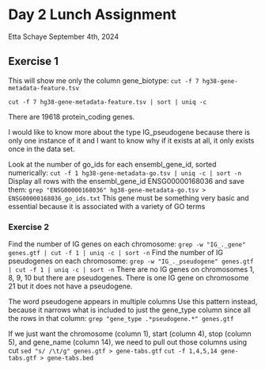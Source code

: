 # Day 2 Lunch Assignment
Etta Schaye
September 4th, 2024

## Exercise 1 
This will show me only the column gene_biotype: ```cut -f 7 hg38-gene-metadata-feature.tsv``` 

```cut -f 7 hg38-gene-metadata-feature.tsv | sort | uniq -c```

There are 19618 protein_coding genes. <br>

I would like to know more about the type IG_pseudogene because there is only one instance of it and I want to know why if it exists at all, it only exists once in the data set.

Look at the number of go_ids for each ensembl_gene_id, sorted numerically: ``` cut -f 1 hg38-gene-metadata-go.tsv | uniq -c | sort -n ```
Display all rows with the ensembl_gene_id ENSG00000168036 and save them: ```grep "ENSG00000168036" hg38-gene-metadata-go.tsv > ENSG00000168036_go_ids.txt```
This gene must be something very basic and essential because it is associated with a variety of GO terms

### Exercise 2
Find the number of IG genes on each chromosome:
```grep -w "IG_._gene" genes.gtf | cut -f 1 | uniq -c | sort -n```
Find the number of IG pseudogenes on each chromosome:
```grep -w "IG_._pseudogene" genes.gtf | cut -f 1 | uniq -c | sort -n```
There are no IG genes on chromosomes 1, 8, 9, 10 but there are pseudogenes. There is one IG gene on chromosome 21 but it does not have a pseudogene.

The word pseudogene appears in multiple columns 
Use this pattern instead, because it narrows what is included to just the gene_type column since all the rows in that column: ```grep "gene_type .*pseudogene.*" genes.gtf``` 

If we just want the chromosome (column 1), start (column 4), stop (column 5), and gene_name (column 14), we need to pull out those columns using cut
```sed "s/ /\t/g" genes.gtf > gene-tabs.gtf```
```cut -f 1,4,5,14 gene-tabs.gtf > gene-tabs.bed```